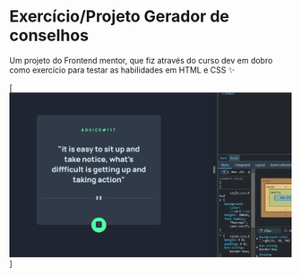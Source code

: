 # Exercício/Projeto Gerador de conselhos

Um projeto do Frontend mentor, que fiz através do curso dev em dobro como exercício para testar as habilidades em HTML e CSS ✨

[<img src="./src/images/Animação.gif" alt="animação do projeto/exercício">]
